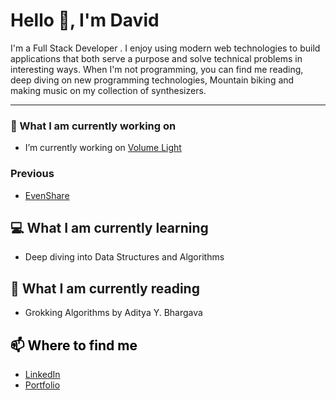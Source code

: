 <!--
**pshushereba/pshushereba** is a ✨ _special_ ✨ repository because its `README.md` (this file) appears on your GitHub profile.

Here are some ideas to get you started:

- 🔭 I’m currently working on ...
- 🌱 I’m currently learning ...
- 👯 I’m looking to collaborate on ...
- 🤔 I’m looking for help with ...
- 💬 Ask me about ...
- 📫 How to reach me: ...
- ⚡ Fun fact: ...
-->

# Hello 👋, I'm David

I'm a  Full Stack Developer . I enjoy using modern web technologies to build applications that both serve a purpose and solve technical problems in interesting ways. When I'm not programming, you can find me reading, deep diving on new programming technologies, Mountain biking and making music on my collection of synthesizers.

---

### 🔭 What I am currently working on

- I’m currently working on [Volume Light](https://github.com/David-McCaig/soundbright)  

### Previous

- [EvenShare](https://github.com/David-McCaig/even-share)

## 💻 What I am currently learning

- Deep diving into Data Structures and Algorithms

## 📖 What I am currently reading

- Grokking Algorithms by Aditya Y. Bhargava

## <span style="color:black">📫 Where to find me</span>

- [LinkedIn](https://www.linkedin.com/in/david-mccaig/)
- [Portfolio](https://davidmccaig.dev/)




